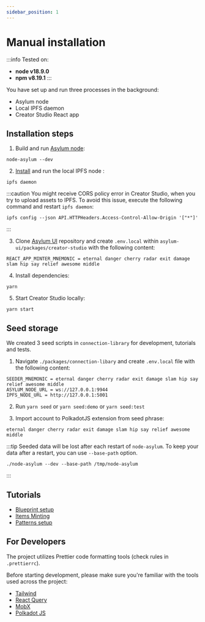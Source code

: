 ```yaml
---
sidebar_position: 1
---
```


# Manual installation

:::info
Tested on:
- **node v18.9.0**
- **npm v8.19.1**
:::

You have set up and run three processes in the background:

-  Asylum node
-  Local IPFS daemon
-  Creator Studio React app

## Installation steps

1. Build and run [Asylum node](../../node/installation):

```
node-asylum --dev
```

2. [Install](https://docs.ipfs.io/install/command-line/#official-distributions) and run the local IPFS node :

```
ipfs daemon
```

:::caution
You might receive CORS policy error in Creator Studio, when you try to upload assets to IPFS.
To avoid this issue, execute the following command and restart `ipfs daemon`:

```
ipfs config --json API.HTTPHeaders.Access-Control-Allow-Origin '["*"]'
```
:::

3. Clone [Asylum UI](https://gitlab.com/asylum-space/asylum-ui) repository and create `.env.local` within `asylum-ui/packages/creator-studio` with the following content:
```
REACT_APP_MINTER_MNEMONIC = eternal danger cherry radar exit damage slam hip say relief awesome middle
```

4. Install dependencies:
```
yarn
```

5. Start Creator Studio locally:

```
yarn start
```

## Seed storage

We created 3 seed scripts in `connection-library` for development, tutorials and tests.


1. Navigate `./packages/connection-libary` and create `.env.local` file with the following content:

```
SEEDER_MNEMONIC = eternal danger cherry radar exit damage slam hip say relief awesome middle
ASYLUM_NODE_URL = ws://127.0.0.1:9944
IPFS_NODE_URL = http://127.0.0.1:5001
```

2. Run `yarn seed` or `yarn seed:demo` or `yarn seed:test`

3. Import account to PolkadotJS extension from seed phrase:

```
eternal danger cherry radar exit damage slam hip say relief awesome middle
```

:::tip
Seeded data will be lost after each restart of `node-asylum`. To keep your data after a restart, you can use `--base-path` option.

```
./node-asylum --dev --base-path /tmp/node-asylum
```
:::



## Tutorials

-  [Blueprint setup](../../tutorials/testing-guide-blueprint-setup)
-  [Items Minting](../../tutorials/testing-guide-items-minting)
-  [Patterns setup](../../tutorials/testing-guide-patterns)

## For Developers

The project utilizes Prettier code formatting tools (check rules in `.prettierrc`).

Before starting development, please make sure you're familiar with the tools used across the project:

-  [Tailwind](https://tailwindcss.com/docs/installation)
-  [React Query](https://react-query.tanstack.com/overview)
-  [MobX](https://mobx.js.org/README.html)
-  [Polkadot JS](https://polkadot.js.org/docs/api/)
